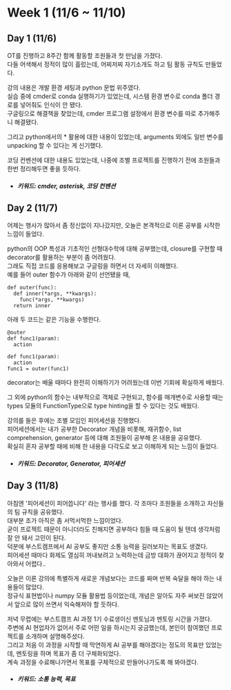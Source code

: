 Week 1 (11/6 ~ 11/10)
===
Day 1 (11/6)
---
OT를 진행하고 8주간 함께 활동할 조원들과 첫 만남을 가졌다.  
다들 어색해서 정적이 많이 흘렀는데, 어찌저찌 자기소개도 하고 팀 활동 규칙도 만들었다.  

강의 내용은 개발 환경 세팅과 python 문법 위주였다.  
실습 중에 cmder로 conda 실행하기가 있었는데, 시스템 환경 변수로 conda 폴더 경로를 넣어줘도 인식이 안 됐다.  
구글링으로 해결책을 찾았는데, cmder 프로그램 설정에서 환경 변수를 따로 추가해주니 해결됐다.  

그리고 python에서의 * 활용에 대한 내용이 있었는데, arguments 외에도 일반 변수를 unpacking 할 수 있다는 게 신기했다.  

코딩 컨벤션에 대한 내용도 있었는데, 나중에 조별 프로젝트를 진행하기 전에 조원들과 한번 정리해두면 좋을 듯하다.  
+ ##### 키워드: cmder, asterisk, 코딩 컨벤션

Day 2 (11/7)
---
어제는 행사가 많아서 좀 정신없이 지나갔지만, 오늘은 본격적으로 이론 공부를 시작한 느낌이 들었다.  

python의 OOP 특성과 기초적인 선형대수학에 대해 공부했는데, closure를 구현할 때 decorator를 활용하는 부분이 좀 어려웠다.  
그래도 직접 코드를 응용해보고 구글링을 하면서 더 자세히 이해했다.  
예를 들어 outer 함수가 아래와 같이 선언됐을 때,
```python3
def outer(func):
  def inner(*args, **kwargs):
    func(*args, **kwargs)
  return inner
```
아래 두 코드는 같은 기능을 수행한다.
```python3
@outer
def func1(param):
  action
```
```python3
def func1(param):
  action
func1 = outer(func1)
```
decorator는 배울 때마다 완전히 이해하기가 어려웠는데 이번 기회에 확실하게 배웠다.  

그 외에 python의 함수는 내부적으로 객체로 구현되고, 함수를 매개변수로 사용할 때는 types 모듈의 FunctionType으로 type hinting을 할 수 있다는 것도 배웠다.  

강의를 들은 후에는 조별 모임인 피어세션을 진행했다.  
피어세션에서는 내가 공부한 Decorator 개념을 비롯해, 재귀함수, list comprehension, generator 등에 대해 조원들이 공부해 온 내용을 공유했다.  
확실히 혼자 공부할 때에 비해 한 내용을 다각도로 보고 이해하게 되는 느낌이 들었다.  
+ ##### 키워드: Decorator, Generator, 피어세션

Day 3 (11/8)
---
아침엔 '피어세션이 피어씁니다' 라는 행사를 했다. 각 조마다 조원들을 소개하고 자신들의 팀 규칙을 공유했다.   
대부분 조가 아직은 좀 서먹서먹한 느낌이었다.  
굳이 프로젝트 때문이 아니더라도 친해지면 공부하다 힘들 때 도움이 될 텐데 생각처럼 잘 안 돼서 고민이 된다.  
덕분에 부스트캠프에서 AI 공부도 좋지만 소통 능력을 길러보자는 목표도 생겼다.  
피어세션 때마다 화제도 열심히 꺼내보려고 노력하는데 금방 대화가 끊어지고 정적이 찾아와서 어렵다..  

오늘은 이론 강의에 특별하게 새로운 개념보다는 코드를 짜며 반복 숙달을 해야 하는 내용들이 많았다.  
정규식 표현법이나 numpy 모듈 활용법 등이었는데, 개념은 알아도 자주 써보진 않았어서 앞으로 많이 쓰면서 익숙해져야 할 듯하다.  

저녁 무렵에는 부스트캠프 AI 과정 1기 수료생이신 멘토님과 멘토링 시간을 가졌다.  
주변에 AI 현업자가 없어서 주로 어떤 일을 하시는지 궁금했는데, 본인이 참여했던 프로젝트를 소개하며 설명해주셨다.  
그리고 처음 이 과정을 시작할 때 막연하게 AI 공부를 해야겠다는 정도의 목표만 있었는데, 멘토링을 하며 목표가 좀 더 구체화되었다.  
계속 과정을 수료해나가면서 목표를 구체적으로 만들어나가도록 해 봐야겠다.  
+ ##### 키워드: 소통 능력, 목표

